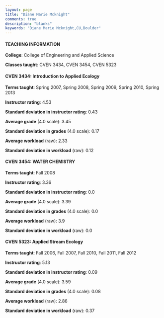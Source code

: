 ```yaml
---
layout: page
title: "Diane Marie Mcknight" 
comments: true
description: "blanks"
keywords: "Diane Marie Mcknight,CU,Boulder"
---
```

<head>
<script src="https://ajax.googleapis.com/ajax/libs/jquery/2.1.3/jquery.min.js"></script>
<script src="https://dl.dropboxusercontent.com/s/pc42nxpaw1ea4o9/highcharts.js?dl=0"></script>
<!-- <script src="../assets/js/highcharts.js"></script> -->
<style type="text/css">@font-face {
	font-family: "Bebas Neue";
	src: url(https://www.filehosting.org/file/details/544349/BebasNeue Regular.otf) format("opentype");
	}
	h1.Bebas { 
		font-family: "Bebas Neue", Verdana, Tahoma;
	}
</style>
</head>
	   
#### TEACHING INFORMATION

**College**: College of Engineering and Applied Science

**Classes taught**: CVEN 3434, CVEN 3454, CVEN 5323

#### CVEN 3434: Introduction to Applied Ecology

**Terms taught**: Spring 2007, Spring 2008, Spring 2009, Spring 2010, Spring 2013

**Instructor rating**: 4.53

**Standard deviation in instructor rating**: 0.43

**Average grade** (4.0 scale): 3.45

**Standard deviation in grades** (4.0 scale): 0.17

**Average workload** (raw): 2.33

**Standard deviation in workload** (raw): 0.12

#### CVEN 3454: WATER CHEMISTRY

**Terms taught**: Fall 2008

**Instructor rating**: 3.36

**Standard deviation in instructor rating**: 0.0

**Average grade** (4.0 scale): 3.39

**Standard deviation in grades** (4.0 scale): 0.0

**Average workload** (raw): 3.9

**Standard deviation in workload** (raw): 0.0

#### CVEN 5323: Applied Stream Ecology

**Terms taught**: Fall 2006, Fall 2007, Fall 2010, Fall 2011, Fall 2012

**Instructor rating**: 5.13

**Standard deviation in instructor rating**: 0.09

**Average grade** (4.0 scale): 3.59

**Standard deviation in grades** (4.0 scale): 0.08

**Average workload** (raw): 2.86

**Standard deviation in workload** (raw): 0.37

